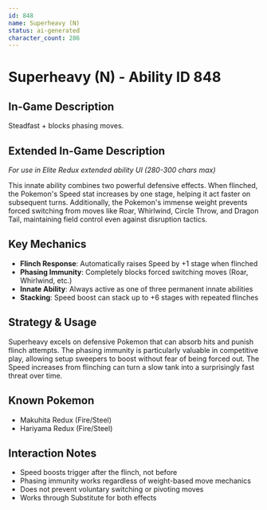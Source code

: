 ```yaml
---
id: 848
name: Superheavy (N)
status: ai-generated
character_count: 286
---
```


# Superheavy (N) - Ability ID 848

## In-Game Description
Steadfast + blocks phasing moves.

## Extended In-Game Description
*For use in Elite Redux extended ability UI (280-300 chars max)*

This innate ability combines two powerful defensive effects. When flinched, the Pokemon's Speed stat increases by one stage, helping it act faster on subsequent turns. Additionally, the Pokemon's immense weight prevents forced switching from moves like Roar, Whirlwind, Circle Throw, and Dragon Tail, maintaining field control even against disruption tactics.

## Key Mechanics
- **Flinch Response**: Automatically raises Speed by +1 stage when flinched
- **Phasing Immunity**: Completely blocks forced switching moves (Roar, Whirlwind, etc.)
- **Innate Ability**: Always active as one of three permanent innate abilities
- **Stacking**: Speed boost can stack up to +6 stages with repeated flinches

## Strategy & Usage
Superheavy excels on defensive Pokemon that can absorb hits and punish flinch attempts. The phasing immunity is particularly valuable in competitive play, allowing setup sweepers to boost without fear of being forced out. The Speed increases from flinching can turn a slow tank into a surprisingly fast threat over time.

## Known Pokemon
- Makuhita Redux (Fire/Steel)
- Hariyama Redux (Fire/Steel)

## Interaction Notes
- Speed boosts trigger after the flinch, not before
- Phasing immunity works regardless of weight-based move mechanics
- Does not prevent voluntary switching or pivoting moves
- Works through Substitute for both effects